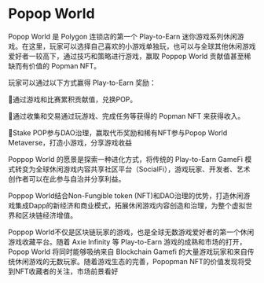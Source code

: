 # Popop World

Popop World 是 Polygon 连锁店的第一个 Play-to-Earn 迷你游戏系列休闲游戏。在这里，玩家可以选择自己喜欢的小游戏单独玩，也可以与全球其他休闲游戏爱好者一较高下，通过技巧和策略进行游戏，赢取 Poppop World 贡献值甚至稀缺而有价值的 Popman NFT。

玩家可以通过以下方式赢得 Play-to-Earn 奖励：

🔶通过游戏和比赛累积贡献值，兑换POP。

🔶通过收集和交易通过玩游戏、完成任务等获得的 Popman NFT 来获得收入。

🔶Stake POP参与DAO治理，赢取代币奖励和稀有NFT参与Popop World Metaverse，打造小游戏，分享游戏收益

Poppop World 的愿景是探索一种进化方式，将传统的 Play-to-Earn GameFi 模式转变为全球休闲游戏内容共享社区平台（SocialFi），游戏玩家、开发者、艺术创作者可以在此参与自治并分享利益。

Poppop World结合Non-Fungible token (NFT)和DAO治理的优势，打造休闲游戏集成Dapp的新经济和商业模式，拓展休闲游戏内容创造和治理，为整个虚拟世界和区块链经济增值。

Poppop World不仅是区块链玩家的游戏，也是全球无数游戏爱好者的第一个休闲游戏收藏平台。随着 Axie Infinity 等 Play-to-Earn 游戏的成熟和市场的打开，Popop World 将同时能够吸纳来自 Blockchain Gamefi 的大量游戏玩家和来自传统休闲游戏的无数玩家。随着游戏生态的完善，Popopman NFT的价值发现将受到NFT收藏者的关注，市场前景看好
